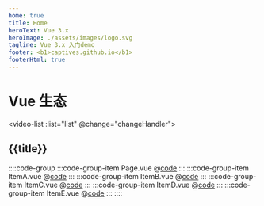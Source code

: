 ```yaml
---
home: true
title: Home
heroText: Vue 3.x
heroImage: ./assets/images/logo.svg
tagline: Vue 3.x 入门demo
footer: <b1>captives.github.io</b1>
footerHtml: true
---
```

# Vue 生态
<video-list :list="list" @change="changeHandler"></video-list>



<h2>{{title}}</h2>
<Guide/>

<script lang="ts"  setup>
import {computed, defineAsyncComponent, onMounted} from 'vue';
import Guide from '@/views/vue3/index.vue';

//使用全局常量
const title = computed(()=> "API：" + VITE_APP_GITHUB_API);

// 异步组件
// const Guide = defineAsyncComponent(() => import('@/views/vue3/index.vue'));

console.log("created - 组合式API对应选项式API的created函数是setup ~");
onMounted(()=>{
  console.log('mounted  - 虚拟DOM挂载完成 ~');
})

const list = [
    { title: "Vue", href: "https://cn.vuejs.org/" },
    { title: "Vue Router", href: "https://router.vuejs.org/" },
    { title: "Vue I18n", href: "https://vue-i18n.intlify.dev/" },
    { title: "Pinia", href: "https://pinia.vuejs.org/" },
    { title: "Vite", href: "https://cn.vitejs.dev/" },
    { title: "VueFire", href: "https://vuefire.vuejs.org/" },
    { title: "Nuxt", href: "https://nuxtjs.org/" },
    { title: "Nuxt Content", href: "https://content.nuxtjs.org/" },
];
const changeHandler = (item:any) => {
    window.open(item.href);
}
</script>


::::code-group
:::code-group-item Page.vue
@[code](@src/views/vue3/index.vue)
:::
:::code-group-item ItemA.vue
@[code](@src/views/vue3/ItemA.vue)
:::
:::code-group-item ItemB.vue
@[code](@src/views/vue3/ItemB.vue)
:::
:::code-group-item ItemC.vue
@[code](@src/views/vue3/ItemC.vue)
:::
:::code-group-item ItemD.vue
@[code](@src/views/vue3/ItemD.vue)
:::
:::code-group-item ItemE.vue
@[code](@src/views/vue3/ItemE.vue)
:::
::::


<style lang="scss">
    header.hero{
        min-height: 100vh;
    }
</style>